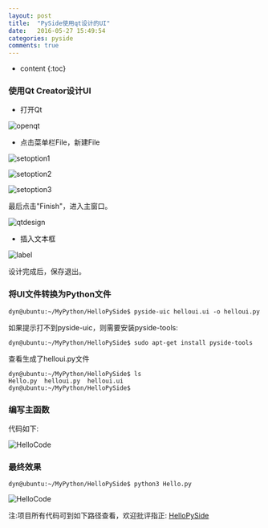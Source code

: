 ```yaml
---
layout: post
title:  "PySide使用qt设计的UI"
date:   2016-05-27 15:49:54
categories: pyside
comments: true
---
```


* content
{:toc}

### 使用Qt Creator设计UI
- 打开Qt

![openqt](http://duyn.github.io/png/Pyside_UseQtUI/openqt.png)

- 点击菜单栏File，新建File

![setoption1](http://duyn.github.io/png/Pyside_UseQtUI/setoption1.png)

![setoption2](http://duyn.github.io/png/Pyside_UseQtUI/setoption2.png)

![setoption3](http://duyn.github.io/png/Pyside_UseQtUI/setoption3.png)

最后点击"Finish"，进入主窗口。

![qtdesign](http://duyn.github.io/png/Pyside_UseQtUI/qtdesign.png)

- 插入文本框

![label](http://duyn.github.io/png/Pyside_UseQtUI/label.png)

设计完成后，保存退出。

### 将UI文件转换为Python文件
```
dyn@ubuntu:~/MyPython/HelloPySide$ pyside-uic helloui.ui -o helloui.py
```

如果提示打不到pyside-uic，则需要安装pyside-tools:

```
dyn@ubuntu:~/MyPython/HelloPySide$ sudo apt-get install pyside-tools
```

查看生成了helloui.py文件

```
dyn@ubuntu:~/MyPython/HelloPySide$ ls
Hello.py  helloui.py  helloui.ui
dyn@ubuntu:~/MyPython/HelloPySide$
```

### 编写主函数
代码如下:

![HelloCode](http://duyn.github.io/png/Pyside_UseQtUI/HelloCode.png)

### 最终效果

```
dyn@ubuntu:~/MyPython/HelloPySide$ python3 Hello.py
```

![HelloCode](http://duyn.github.io/png/Pyside_UseQtUI/HelloPySide.png)

注:项目所有代码可到如下路径查看，欢迎批评指正:
[HelloPySide](https://github.com/duyn/MyCode/tree/master/Python/HelloPySide)
